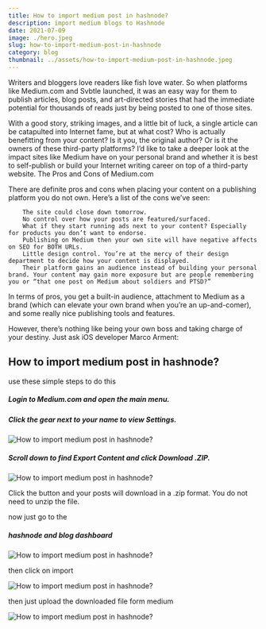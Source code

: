```yaml
---
title: How to import medium post in hashnode?
description: import medium blogs to Hashnode
date: 2021-07-09
image: ./hero.jpeg
slug: how-to-import-medium-post-in-hashnode
category: blog
thumbnail: ../assets/how-to-import-medium-post-in-hashnode.jpeg
---
```


Writers and bloggers love readers like fish love water. So when platforms like Medium.com and Svbtle launched, it was an easy way for them to publish articles, blog posts, and art-directed stories that had the immediate potential for thousands of reads just by being posted to one of those sites.

With a good story, striking images, and a little bit of luck, a single article can be catapulted into Internet fame, but at what cost? Who is actually benefitting from your content? Is it you, the original author? Or is it the owners of these third-party platforms? I’d like to take a deeper look at the impact sites like Medium have on your personal brand and whether it is best to self-publish or build your Internet writing career on top of a third-party website.
The Pros and Cons of Medium.com

There are definite pros and cons when placing your content on a publishing platform you do not own. Here’s a list of the cons we’ve seen:

```text
    The site could close down tomorrow.
    No control over how your posts are featured/surfaced.
    What if they start running ads next to your content? Especially for products you don’t want to endorse.
    Publishing on Medium then your own site will have negative affects on SEO for BOTH URLs.
    Little design control. You’re at the mercy of their design department to decide how your content is displayed.
    Their platform gains an audience instead of building your personal brand. Your content may gain more exposure but are people remembering you or “that one post on Medium about soldiers and PTSD?”
```

In terms of pros, you get a built-in audience, attachment to Medium as a brand (which can elevate your own brand when you’re an up-and-comer), and some really nice publishing tools and features.

However, there’s nothing like being your own boss and taking charge of your destiny. Just ask iOS developer Marco Arment:

## How to import medium post in hashnode?

use these simple steps to do this

##### Login to Medium.com and open the main menu.

##### Click the gear next to your name to view Settings.

![How to import medium post in hashnode?](https://cdn.hashnode.com/res/hashnode/image/upload/v1616749378527/BBpHibKDM.jpeg)

##### Scroll down to find Export Content and click Download .ZIP.

![How to import medium post in hashnode?](https://cdn.hashnode.com/res/hashnode/image/upload/v1616749413859/iv7qXiCmk.jpeg)

Click the button and your posts will download in a .zip format. You do not need to unzip the file.

now just go to the

##### hashnode and blog dashboard

![How to import medium post in hashnode?](https://cdn.hashnode.com/res/hashnode/image/upload/v1616749539937/9gjQmIMFC.png)

then click on import

![How to import medium post in hashnode?](https://cdn.hashnode.com/res/hashnode/image/upload/v1616749580763/prtu5mD9a.png)

then just upload the downloaded file form medium

![How to import medium post in hashnode?](https://cdn.hashnode.com/res/hashnode/image/upload/v1616749648671/wcqXgZq-j.png)
